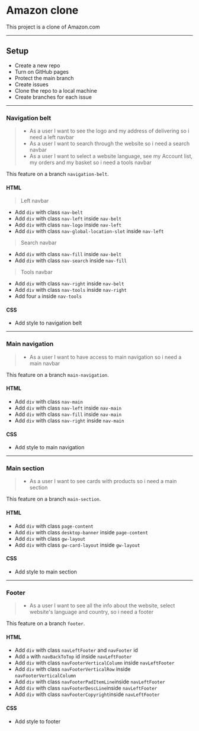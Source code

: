 # Amazon clone

This project is a clone of Amazon.com

---

## Setup

- Create a new repo
- Turn on GitHub pages
- Protect the main branch
- Create issues
- Clone the repo to a local machine
- Create branches for each issue

---

### Navigation belt

> - As a user I want to see the logo and my address of delivering so i need a
>   left navbar
> - As a user I want to search through the website so i need a search navbar
> - As a user I want to select a website language, see my Account list, my
>   orders and my basket so i need a tools navbar

This feature on a branch `navigation-belt`.

#### HTML

> Left navbar

- Add `div` with class `nav-belt`
- Add `div` with class `nav-left` inside `nav-belt`
- Add `div` with class `nav-logo` inside `nav-left`
- Add `div` with class `nav-global-location-slot` inside `nav-left`

> Search navbar

- Add `div` with class `nav-fill` inside `nav-belt`
- Add `div` with class `nav-search` inside `nav-fill`

> Tools navbar

- Add `div` with class `nav-right` inside `nav-belt`
- Add `div` with class `nav-tools` inside `nav-right`
- Add four `a` inside `nav-tools`

#### CSS

- Add style to navigation belt

---

### Main navigation

> - As a user I want to have access to main navigation so i need a main navbar

This feature on a branch `main-navigation`.

#### HTML

- Add `div` with class `nav-main`
- Add `div` with class `nav-left` inside `nav-main`
- Add `div` with class `nav-fill` inside `nav-main`
- Add `div` with class `nav-right` inside `nav-main`

#### CSS

- Add style to main navigation

---

### Main section

> - As a user I want to see cards with products so i need a main section

This feature on a branch `main-section`.

#### HTML

- Add `div` with class `page-content`
- Add `div` with class `desktop-banner` inside `page-content`
- Add `div` with class `gw-layout`
- Add `div` with class `gw-card-layout` inside `gw-layout`

#### CSS

- Add style to main section

---

### Footer

> - As a user I want to see all the info about the website, select website's
>   language and country, so i need a footer

This feature on a branch `footer`.

#### HTML

- Add `div` with class `navLeftFooter` and `navFooter` id
- Add `a` with `navBackToTop` id inside `navLeftFooter`
- Add `div` with class `navFooterVerticalColumn` inside `navLeftFooter`
- Add `div` with class `navFooterVerticalRow` inside `navFooterVerticalColumn`
- Add `div` with class `navFooterPadItemLine`inside `navLeftFooter`
- Add `div` with class `navFooterDescLine`inside `navLeftFooter`
- Add `div` with class `navFooterCopyright`inside `navLeftFooter`

#### CSS

- Add style to footer
